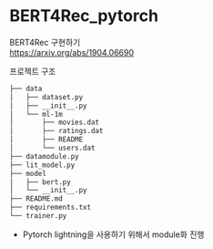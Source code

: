 # BERT4Rec_pytorch

BERT4Rec 구현하기   
https://arxiv.org/abs/1904.06690

프로젝트 구조
```sh
├── data
│   ├── dataset.py
│   ├── __init__.py
│   └── ml-1m
│       ├── movies.dat
│       ├── ratings.dat
│       ├── README
│       └── users.dat
├── datamodule.py
├── lit_model.py
├── model
│   ├── bert.py
│   └── __init__.py
├── README.md
├── requirements.txt
└── trainer.py
```
- Pytorch lightning을 사용하기 위해서 module화 진행

